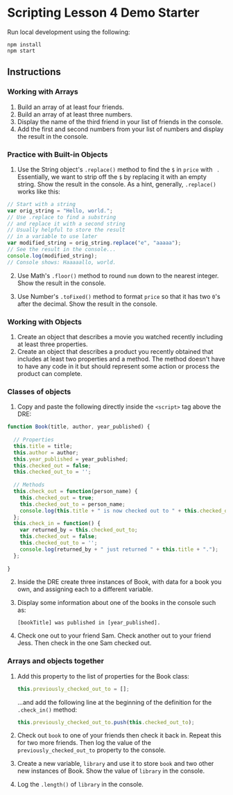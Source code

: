 # Scripting Lesson 4 Demo Starter

Run local development using the following:

```
npm install
npm start
```

## Instructions

### Working with Arrays

1. Build an array of at least four friends.
2. Build an array of at least three numbers.
3. Display the name of the third friend in your list of friends in the console.
4. Add the first and second numbers from your list of numbers and display the result in the console.

### Practice with Built-in Objects

1. Use the String object's `.replace()` method to find the `$` in `price` with ` `. Essentially, we want to strip off the `$` by replacing it with an empty string. Show the result in the console. As a hint, generally, `.replace()` works like this:

```js
// Start with a string
var orig_string = "Hello, world.";
// Use .replace to find a substring 
// and replace it with a second string
// Usually helpful to store the result 
// in a variable to use later
var modified_string = orig_string.replace("e", "aaaaa");
// See the result in the console...
console.log(modified_string); 
// Console shows: Haaaaallo, world.
```

2. Use Math's `.floor()` method to round `num` down to the nearest integer. Show the result in the console.

3. Use Number's `.toFixed()` method to format `price` so that it has two `0`'s after the decimal. Show the result in the console.

### Working with Objects

1. Create an object that describes a movie you watched recently including at least three properties.
2. Create an object that describes a product you recently obtained that includes at least two properties and a method. The method doesn't have to have any code in it but should represent some action or process the product can complete.

### Classes of objects

1. Copy and paste the following directly inside the `<script>` tag above the DRE:

```js
function Book(title, author, year_published) {
  
  // Properties
  this.title = title;
  this.author = author;
  this.year_published = year_published;
  this.checked_out = false;
  this.checked_out_to = '';
  
  // Methods
  this.check_out = function(person_name) {
    this.checked_out = true;
    this.checked_out_to = person_name;
    console.log(this.title + " is now checked out to " + this.checked_out_to + ".");
  };
  this.check_in = function() {
    var returned_by = this.checked_out_to;
    this.checked_out = false;
    this.checked_out_to = '';
    console.log(returned_by + " just returned " + this.title + ".");
  };
  
}
```

2. Inside the DRE create three instances of Book, with data for a book you own, and assigning each to a different variable.

3. Display some information about one of the books in the console such as: 

    `[bookTitle] was published in [year_published].`

4. Check one out to your friend Sam. Check another out to your friend Jess. Then check in the one Sam checked out.


### Arrays and objects together

1. Add this property to the list of properties for the Book class:

    ```js
    this.previously_checked_out_to = [];
    ```

    ...and add the following line at the beginning of the definition for the `.check_in()` method:

    ```js
   this.previously_checked_out_to.push(this.checked_out_to);
    ```
2. Check out `book` to one of your friends then check it back in. Repeat this for two more friends. Then log the value of the `previously_checked_out_to` property to the console.

3. Create a new variable, `library` and use it to store `book` and two other new instances of Book. Show the value of `library` in the console.

4. Log the `.length()` of `library` in the console.